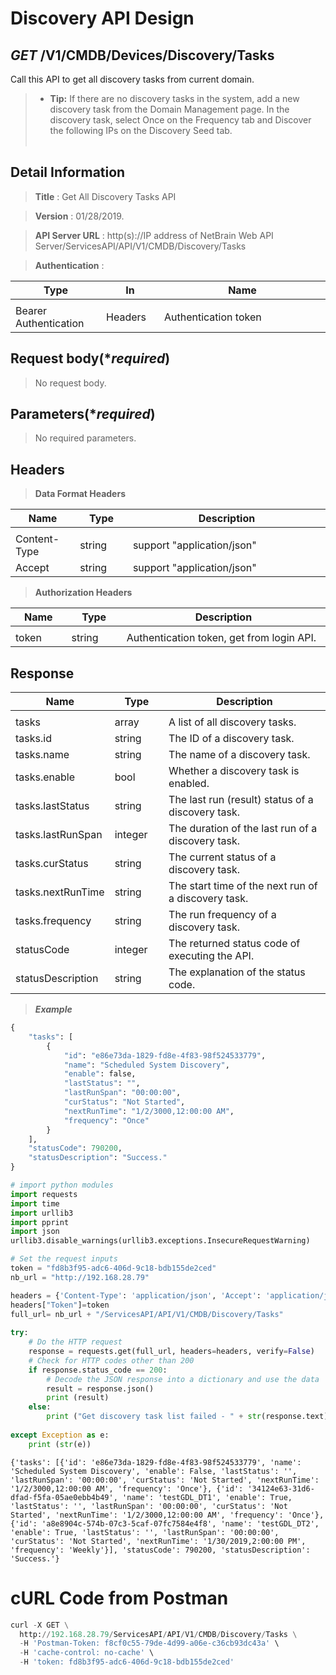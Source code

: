 
# Discovery API Design

## ***GET*** /V1/CMDB/Devices/Discovery/Tasks
Call this API to get all discovery tasks from current domain.
>* **Tip:** If there are no discovery tasks in the system, add a new discovery task from the Domain Management page. In the discovery task, select Once on the Frequency tab and Discover the following IPs on the Discovery Seed tab.
<br><br>

## Detail Information

> **Title** : Get All Discovery Tasks API<br>

> **Version** : 01/28/2019.

> **API Server URL** : http(s)://IP address of NetBrain Web API Server/ServicesAPI/API/V1/CMDB/Discovery/Tasks

> **Authentication** : 

|**Type**|**In**|**Name**|
|------|------|------|
|<img width=100/>|<img width=100/>|<img width=500/>|
|Bearer Authentication| Headers | Authentication token | 

## Request body(****required***)

>No request body.

## Parameters(****required***)

> No required parameters.


## Headers

> **Data Format Headers**

|**Name**|**Type**|**Description**|
|------|------|------|
|<img width=100/>|<img width=100/>|<img width=500/>|
| Content-Type | string  | support "application/json" |
| Accept | string  | support "application/json" |

> **Authorization Headers**

|**Name**|**Type**|**Description**|
|------|------|------|
|<img width=100/>|<img width=100/>|<img width=500/>|
| token | string  | Authentication token, get from login API. |

## Response

|**Name**|**Type**|**Description**|
|------|------|------|
|<img width=100/>|<img width=100/>|<img width=500/>|
|tasks | array | A list of all discovery tasks. |
|tasks.id| string | The ID of a discovery task.  |
|tasks.name| string | The name of a discovery task. |
|tasks.enable| bool | Whether a discovery task is enabled.  |
|tasks.lastStatus| string | The last run (result) status of a discovery task. |
|tasks.lastRunSpan| integer | The duration of the last run of a discovery task.  |
|tasks.curStatus| string | The current status of a discovery task.  |
|tasks.nextRunTime| string | The start time of the next run of a discovery task.  |
|tasks.frequency| string | The run frequency of a discovery task.  |
|statusCode| integer | The returned status code of executing the API.  |
|statusDescription| string | The explanation of the status code.  |

> ***Example***


```python
{
    "tasks": [
        {
            "id": "e86e73da-1829-fd8e-4f83-98f524533779",
            "name": "Scheduled System Discovery",
            "enable": false,
            "lastStatus": "",
            "lastRunSpan": "00:00:00",
            "curStatus": "Not Started",
            "nextRunTime": "1/2/3000,12:00:00 AM",
            "frequency": "Once"
        }
    ],
    "statusCode": 790200,
    "statusDescription": "Success."
}
```


```python
# import python modules 
import requests
import time
import urllib3
import pprint
import json
urllib3.disable_warnings(urllib3.exceptions.InsecureRequestWarning)

# Set the request inputs
token = "fd8b3f95-adc6-406d-9c18-bdb155de2ced"
nb_url = "http://192.168.28.79"

headers = {'Content-Type': 'application/json', 'Accept': 'application/json'}
headers["Token"]=token
full_url= nb_url + "/ServicesAPI/API/V1/CMDB/Discovery/Tasks"
    
try:
    # Do the HTTP request
    response = requests.get(full_url, headers=headers, verify=False)
    # Check for HTTP codes other than 200
    if response.status_code == 200:
        # Decode the JSON response into a dictionary and use the data
        result = response.json()
        print (result)
    else:
        print ("Get discovery task list failed - " + str(response.text))
    
except Exception as e:
    print (str(e)) 
```

    {'tasks': [{'id': 'e86e73da-1829-fd8e-4f83-98f524533779', 'name': 'Scheduled System Discovery', 'enable': False, 'lastStatus': '', 'lastRunSpan': '00:00:00', 'curStatus': 'Not Started', 'nextRunTime': '1/2/3000,12:00:00 AM', 'frequency': 'Once'}, {'id': '34124e63-31d6-dfad-f5fa-05ae0ebb4b49', 'name': 'testGDL_DT1', 'enable': True, 'lastStatus': '', 'lastRunSpan': '00:00:00', 'curStatus': 'Not Started', 'nextRunTime': '1/2/3000,12:00:00 AM', 'frequency': 'Once'}, {'id': 'a8e8904c-574b-07c3-5caf-07fc7584e4f8', 'name': 'testGDL_DT2', 'enable': True, 'lastStatus': '', 'lastRunSpan': '00:00:00', 'curStatus': 'Not Started', 'nextRunTime': '1/30/2019,2:00:00 PM', 'frequency': 'Weekly'}], 'statusCode': 790200, 'statusDescription': 'Success.'}
    

# cURL Code from Postman


```python
curl -X GET \
  http://192.168.28.79/ServicesAPI/API/V1/CMDB/Discovery/Tasks \
  -H 'Postman-Token: f8cf0c55-79de-4d99-a06e-c36cb93dc43a' \
  -H 'cache-control: no-cache' \
  -H 'token: fd8b3f95-adc6-406d-9c18-bdb155de2ced'
```
